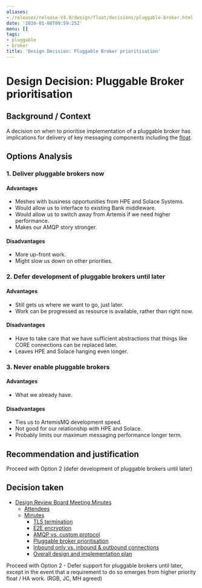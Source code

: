 ```yaml
---
aliases:
- /releases/release-V4.0/design/float/decisions/pluggable-broker.html
date: '2020-01-08T09:59:25Z'
menu: []
tags:
- pluggable
- broker
title: 'Design Decision: Pluggable Broker prioritisation'
---
```



# Design Decision: Pluggable Broker prioritisation


## Background / Context

A decision on when to prioritise implementation of a pluggable broker has implications for delivery of key messaging
components including the [float](../design.md).


## Options Analysis


### 1. Deliver pluggable brokers now


#### Advantages


* Meshes with business opportunities from HPE and Solace Systems.
* Would allow us to interface to existing Bank middleware.
* Would allow us to switch away from Artemis if we need higher performance.
* Makes our AMQP story stronger.


#### Disadvantages


* More up-front work.
* Might slow us down on other priorities.


### 2. Defer development of pluggable brokers until later


#### Advantages


* Still gets us where we want to go, just later.
* Work can be progressed as resource is available, rather than right now.


#### Disadvantages


* Have to take care that we have sufficient abstractions that things like CORE connections can be replaced later.
* Leaves HPE and Solace hanging even longer.


### 3. Never enable pluggable brokers


#### Advantages


* What we already have.


#### Disadvantages


* Ties us to ArtemisMQ development speed.
* Not good for our relationship with HPE and Solace.
* Probably limits our maximum messaging performance longer term.


## Recommendation and justification

Proceed with Option 2 (defer development of pluggable brokers until later)


## Decision taken



* [Design Review Board Meeting Minutes](drb-meeting-20171116.md)
    * [Attendees](drb-meeting-20171116.md#attendees)
    * [Minutes](drb-meeting-20171116.md#minutes)
        * [TLS termination](drb-meeting-20171116.md#id1)
        * [E2E encryption](drb-meeting-20171116.md#id2)
        * [AMQP vs. custom protocol](drb-meeting-20171116.md#id3)
        * [Pluggable broker prioritisation](drb-meeting-20171116.md#id4)
        * [Inbound only vs. inbound & outbound connections](drb-meeting-20171116.md#inbound-only-vs-inbound-outbound-connections)
        * [Overall design and implementation plan](drb-meeting-20171116.md#overall-design-and-implementation-plan)







Proceed with Option 2 - Defer support for pluggable brokers until later, except in the event that a requirement to do so emerges from higher priority float / HA work. (RGB, JC, MH agreed)

